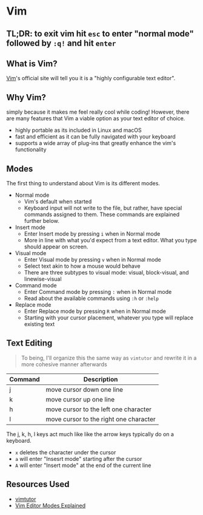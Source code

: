 # Vim

## TL;DR: to exit vim hit `esc` to enter "normal mode" followed by `:q!` and hit `enter`

## What is Vim?

[Vim](https://www.vim.org/)'s official site will tell you it is a "highly configurable text editor".

## Why Vim?

simply because it makes me feel really cool while coding! However, there are
many features that Vim a viable option as your text editor of choice.

* highly portable as its included in Linux and macOS
* fast and efficient as it can be fully navigated with your keyboard
* supports a wide array of plug-ins that greatly enhance the vim's
  functionality 

## Modes

The first thing to understand about Vim is its different modes. 

* Normal mode
	* Vim's default when started
	* Keyboard input will not write to the file, but rather, have special
	  commands assigned to them. These commands are explained further below.
* Insert mode
	* Enter Insert mode by pressing `i` when in Normal mode 
	* More in line with what you'd expect from a text editor. What you type
	  should appear on screen.
* Visual mode
	* Enter Visual mode by pressing `v` when in Normal mode
	* Select text akin to how a mouse would behave
	* There are three subtypes to visual mode: visual, block-visual, and
	  linewise-visual
* Command mode
	* Enter Command mode by pressing `:` when in Normal mode
	* Read about the available commands using `:h` or `:help`
* Replace mode
	* Enter Replace mode by pressing `R` when in Normal mode
	* Starting with your cursor placement, whatever you type will replace
	  existing text

## Text Editing

> To being, I'll organize this the same way as `vimtutor` and rewrite it in a more cohesive manner afterwards

| Command     | Description |
| ----------- | ----------- |
| j | move cursor down one line         |
| k | move cursor up one line                |
| h | move cursor to the left one character  |
| l | move cursor to the right one character |

The j, k, h, l keys act much like like the arrow keys typically do on a keyboard.

* `x` deletes the character under the cursor
* `a` will enter "Insesrt mode" starting after the cursor
* `A` will enter "Insert mode" at the end of the current line

## Resources Used

* [vimtutor](https://linux.die.net/man/1/vimtutor)
* [Vim Editor Modes Explained](https://www.freecodecamp.org/news/vim-editor-modes-explained/) 

